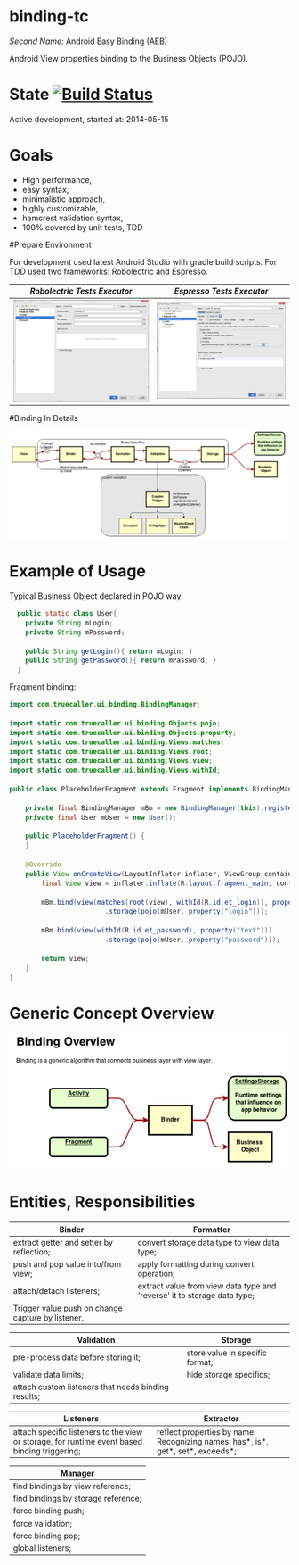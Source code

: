 # binding-tc

*Second Name:* Android Easy Binding (AEB)

Android View properties binding to the Business Objects (POJO). 

# State [![Build Status](https://secure.travis-ci.org/OleksandrKucherenko/binding-tc.png?branch=master)](https://travis-ci.org/OleksandrKucherenko/binding-tc)

Active development, started at: 2014-05-15

# Goals
* High performance, 
* easy syntax, 
* minimalistic approach, 
* highly customizable,
* hamcrest validation syntax,
* 100% covered by unit tests, TDD

#Prepare Environment

For development used latest Android Studio with gradle build scripts. For TDD used two frameworks: Robolectric and Espresso.

| *Robolectric Tests Executor* | *Espresso Tests Executor* |
|------------------------------|---------------------------|
| ![Android Studio Robolectric Tests Configuration](_documentation/images/android-studio-configuration-robolectric-tests.png) | ![Android Studio Espresso Tests Configuration](_documentation/images/android-studio-configuration-espresso-tests.png) |

#Binding In Details

![Data Flow inside the Binding Library](_documentation/images/binding-detailed-data-flow.png)

# Example of Usage
Typical Business Object declared in POJO way:

```java
  public static class User{
    private String mLogin;
    private String mPassword;
  
    public String getLogin(){ return mLogin; }
    public String getPassword(){ return mPassword; }
  }
```
Fragment binding:

```java
import com.truecaller.ui.binding.BindingManager;

import static com.truecaller.ui.binding.Objects.pojo;
import static com.truecaller.ui.binding.Objects.property;
import static com.truecaller.ui.binding.Views.matches;
import static com.truecaller.ui.binding.Views.root;
import static com.truecaller.ui.binding.Views.view;
import static com.truecaller.ui.binding.Views.withId;

public class PlaceholderFragment extends Fragment implements BindingManager.Callback {

	private final BindingManager mBm = new BindingManager(this).register(this);
	private final User mUser = new User();

	public PlaceholderFragment() {
	}

	@Override
	public View onCreateView(LayoutInflater inflater, ViewGroup container, Bundle savedInstanceState) {
		final View view = inflater.inflate(R.layout.fragment_main, container, false);

		mBm.bind(view(matches(root(view), withId(R.id.et_login)), property("text")))
						.storage(pojo(mUser, property("login")));

		mBm.bind(view(withId(R.id.et_password), property("text")))
						.storage(pojo(mUser, property("password")));

		return view;
	}
}
``` 
 
# Generic Concept Overview

![High Level Data Flow](_documentation/images/binding-overview-data-flow.png)

# Entities, Responsibilities

| Binder | Formatter |
|--------|-----------|
| extract getter and setter by reflection; | convert storage data type to view data type; |
| push and pop value into/from view; | apply formatting during convert operation; |
| attach/detach listeners; | extract value from view data type and \'reverse\' it to storage data type; |
| Trigger value push on change capture by listener. | |

| Validation | Storage |
|------------|---------|
| pre-process data before storing it; | store value in specific format; |
| validate data limits; | hide storage specifics; |
| attach custom listeners that needs binding results; |

| Listeners | Extractor |
|-----------|-----------|
| attach specific listeners to the view or storage, for runtime event based binding triggering; | reflect properties by name. Recognizing names: has\*, is\*, get\*, set\*, exceeds\*; |

| Manager |
|---------|
| find bindings by view reference; |
| find bindings by storage reference;  |
| force binding push; |
| force validation; |
| force binding pop; |
| global listeners; |
